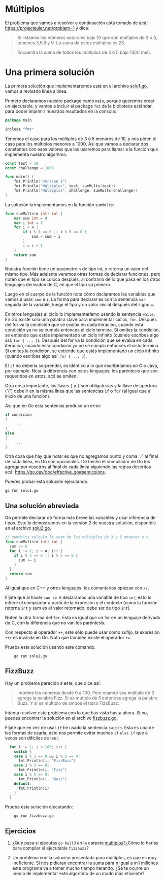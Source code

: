 # Múltiplos

El problema que vamos a resolver a continuación está tomado de acá: https://projecteuler.net/problem=1 y dice:

> Si listamos los números naturales bajo 10 que son múltiplos de 3 ó 5, tenemos 3,5,6 y 9. La suma de estos múltiplos es 23.
>
> Encuentra la suma de todos los múltiplos de 3 ó 5 bajo 1000 (mil).

# Una primera solución

La primera solución que implementaremos está en el archivo [solu1.go](/parte-1/multiplos/solu1.go), vamos a revisarlo linea a linea.

Primero declaramos nuestro package como `main`, porque queremos crear un ejecutable, y vamos a incluir el package `fmt` de la biblioteca estándar, para poder imprimir nuestros resultados en la consola:

```go
package main

include "fmt"
```

Tenemos el caso para los múltiplos de 3 ó 5 menores de 10, y nos piden el caso para los múltiplos menores a 1000. Así que vamos a declarar dos constantes con esos valores que las usaremos para llamar a la función que implementa nuestro algoritmo.


```go
const test = 10
const challenge = 1000

func main() {
    fmt.Println("Version 1")
    fmt.Println("Múltiplos", test, sumMults(test))
    fmt.Println("Múltiplos", challenge, sumMults(challenge))
}
```

La solución la implementamos en la función `sumMults`:

```go
func sumMults(n int) int {
    var sum int = 0
    var i int = 1
    for i < n {
        if i % 3 == 0 || i % 5 == 0 {
            sum = sum + i
        }
        i = i + 1
    }
    return sum
}
```

Nuestra función tiene un parámetro `n` de tipo int, y retorna un valor del mismo tipo. Más adelante veremos otras formas de declarar funciones, pero noten que el tipo se coloca después, al contrario de lo que pasa en los otros lenguajes derivados de C, en que el tipo va primero.

Luego en el cuerpo de la función nota cómo declaramos las variables que vamos a usar: `sum` e `i`. La forma para declarar es con la sentencia `var` seguida de la variable, luego el tipo y un valor inicial después del signo `=`.

En otros lenguajes el ciclo lo implementaríamo usando la sentencia `while`. En Go existe sólo una palabra clave para implementar ciclos, `for`. Después del for va la condición que se evalúa en cada iteración, cuando esta condición ya no se cumpla entonces el ciclo termina. Si omites la condición, se entiende que estás implementado un ciclo infinito (cuando escribes algo así: `for { ... }`). Después del for va la condición que se evalúa en cada iteración, cuando esta condición ya no se cumpla entonces el ciclo termina. Si omites la condición, se entiende que estás implementado un ciclo infinito (cuando escribes algo así: `for { ... }`).

El `if` no debería sorprender, es idéntico a lo que escribiríamos en C o Java, por ejemplo. Nota la diferencia con estos lenguajes, los paréntesis que son requeridos en estos, acá se omiten.


Otra cosa importante, las llaves `{` y `}` son obligatorias y la llave de apertura ('{') debe ir en la misma línea que las sentencias `if` o `for` (al igual que al inicio de una función).

Así que en Go esta sentencia produce un error:

```go 
if condicion 
{
    ...
}
else 
{
    ....
}
```

Otra cosa que hay que notar es que no agregamos punto y coma '`;`' al final de cada linea, en Go son opcionales. De hecho el compilador de Go los agrega por nosotros al final de cada línea siguiendo las reglas descritas acá: https://go.dev/doc/effective_go#semicolons.

Puedes probar esta solución ejecutando:

    go run solu1.go

## Una solución abreviada

Go permite declarar de forma más breve las variables y usar inferencia de tipos. Esto lo demostramos en la versión 2 de nuestra solución, disponible en el archivo [solu2.go](/parte-1/multiplos/solu2.go).

```go
// sumMults calcula la suma de los múltiplos de 3 y 5 menores a n
func sumMults(n int) int {
  sum := 0 
  for i := 1; i < n; i++ {
    if i % 3 == 0 || i % 5 == 0 {
      sum += i
    }
  }
  return sum
}
```

Al igual que en C++ y otros lenguajes, los comentarios epiezan con `//`.

Fíjate que al hacer `sum := 0` declaramos una variable de tipo `int`, esto lo infiere el compilador a partir de la expresión y el contexto (como la función retorna `int` y sum es el valor retornado, debe ser de tipo `int`).

Noten la otra forma del `for`. Esto es igual que un for en un lenguaje derivado de C, con la diferencia que no van los paréntesis.

Con respecto al operador `++`, este sólo puede usar como sufijo, la expresión `++i` es inválida en Go. Nota que también existe el operador `+=`.

Prueba esta solución usando este comando:

        go run solu2.go


## FizzBuzz

Hay un problema parecido a este, que dice así:

> Imprime los números desde 0 a 100. Pero cuando sea múltiplo de 3 agrega la palabra Fizz. Si es mútiplo de 5 entonces agrega la palabra Buzz. Y si es múltiplo de ambos el texto FizzBuzz.

Intenta resolver este problema con lo que has visto hasta ahora. Si no, puedes encontrar la solución en el archivo [fizzbuzz.go](/parte-1/multiplos/fizzbuzz.go).

Fíjate que en vez de usar `if` he usado la sentencia `switch`. Esta es una de las formas de usarla, esto nos permite evitar muchos `if` `else if` que a veces son difíciles de leer.

```go
  for i := 1; i < 100; i++ {
    switch {
    case i % 3 == 0 && i % 5 == 0:
      fmt.Println(i, "FizzBuzz")
    case i % 3 == 0:
      fmt.Println(i, "Fizz")
    case i % 5 == 0:
      fmt.Println(i, "Buzz")
    default:
      fmt.Println(i)
    }
  }
```

Prueba esta solución ejecutando:

        go run fizzbuzz.go

## Ejercicios

1. ¿Qué pasa si ejecutas `go build` en la carpeta [multiplos](/parte-1/multiplos)?¿Cómo lo harías para compilar el ejecutable `fizzbuzz`?


2. Un problema con la solución presentada para múltiplos, es que es muy ineficiente. Si nos pidieran encontrar la suma para n igual a mil millones este programa va a tomar mucho tiempo iterando. ¿Se te ocurre un medio de implementar este algoritmo de un modo más eficiente?

